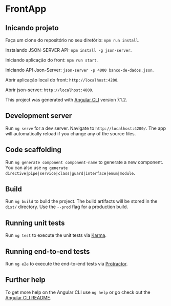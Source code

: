 # FrontApp

## Inicando projeto

Faça um clone do repositório no seu diretório: `npm run install`.

Instalando JSON-SERVER API: `npm install -g json-server`.

Iniciando aplicação do front: `npm run start`.

Iniciando API Json-Server: `json-server -p 4000 banco-de-dados.json`.

Abrir aplicação local do front: `http://localhost:4200`.

Abrir json-server: `http://localhost:4000`.

This project was generated with [Angular CLI](https://github.com/angular/angular-cli) version 7.1.2.

## Development server

Run `ng serve` for a dev server. Navigate to `http://localhost:4200/`. The app will automatically reload if you change any of the source files.

## Code scaffolding

Run `ng generate component component-name` to generate a new component. You can also use `ng generate directive|pipe|service|class|guard|interface|enum|module`.

## Build

Run `ng build` to build the project. The build artifacts will be stored in the `dist/` directory. Use the `--prod` flag for a production build.

## Running unit tests

Run `ng test` to execute the unit tests via [Karma](https://karma-runner.github.io).

## Running end-to-end tests

Run `ng e2e` to execute the end-to-end tests via [Protractor](http://www.protractortest.org/).

## Further help

To get more help on the Angular CLI use `ng help` or go check out the [Angular CLI README](https://github.com/angular/angular-cli/blob/master/README.md).
